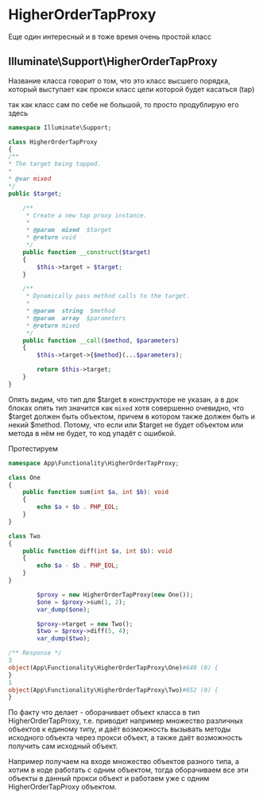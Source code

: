 # HigherOrderTapProxy

Еще один интересный и в тоже время очень простой класс

## Illuminate\Support\HigherOrderTapProxy

Название класса говорит о том, что это класс высшего порядка, который выступает как прокси класс цели которой будет
касаться (tap)

так как класс сам по себе не большой, то просто продублирую его здесь

```php
namespace Illuminate\Support;

class HigherOrderTapProxy
{
/**
* The target being tapped.
*
* @var mixed
*/
public $target;

    /**
     * Create a new tap proxy instance.
     *
     * @param  mixed  $target
     * @return void
     */
    public function __construct($target)
    {
        $this->target = $target;
    }

    /**
     * Dynamically pass method calls to the target.
     *
     * @param  string  $method
     * @param  array  $parameters
     * @return mixed
     */
    public function __call($method, $parameters)
    {
        $this->target->{$method}(...$parameters);

        return $this->target;
    }
}
```

Опять видим, что тип для $target в конструкторе не указан, а в док блоках опять тип значится как `mixed`
хотя совершенно очевидно, что $target должен быть объектом, причем в котором также должен быть и некий $method.
Потому, что если или $target не будет объектом или метода в нём не будет, то код упадёт с ошибкой.

Протестируем
```php
namespace App\Functionality\HigherOrderTapProxy;

class One
{
    public function sum(int $a, int $b): void
    {
        echo $a + $b . PHP_EOL;
    }
}

class Two
{
    public function diff(int $a, int $b): void
    {
        echo $a - $b . PHP_EOL;
    }
}
```

```php
        $proxy = new HigherOrderTapProxy(new One());
        $one = $proxy->sum(1, 2);
        var_dump($one);

        $proxy->target = new Two();
        $two = $proxy->diff(5, 4);
        var_dump($two);
```

```php
/** Response */
3
object(App\Functionality\HigherOrderTapProxy\One)#640 (0) {
}
1
object(App\Functionality\HigherOrderTapProxy\Two)#652 (0) {
}
```

По факту что делает - оборачивает объект класса в тип HigherOrderTapProxy,
т.е. приводит например множество различных объектов к единому типу,
и даёт возможность вызывать методы исходного объекта через прокси объект,
а также даёт возможность получить сам исходный объект.

Например получаем на входе множество объектов разного типа, а хотим в коде работать с одним объектом,
тогда оборачиваем все эти объекты в данный прокси объект и работаем уже с одним HigherOrderTapProxy объектом.